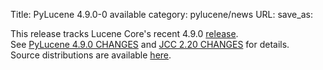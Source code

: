 Title: PyLucene 4.9.0-0 available
category: pylucene/news
URL: 
save_as: 

This release tracks Lucene Core's recent 4.9.0 <a href="https://lucene.apache.org/core/corenews.html">release</a>.<br/>
See <a href="https://svn.apache.org/repos/asf/lucene/pylucene/tags/pylucene_4_9_0/CHANGES">PyLucene 4.9.0 CHANGES</a> and <a href="https://svn.apache.org/repos/asf/lucene/pylucene/trunk/jcc/CHANGES">JCC 2.20 CHANGES</a> for details.<br/>
Source distributions are available <a href="https://archive.apache.org/dist/lucene/pylucene/">here</a>.<br/>


